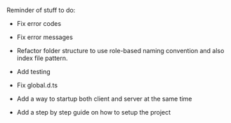 Reminder of stuff to do:
- Fix error codes
- Fix error messages
- Refactor folder structure to use role-based naming convention and also index file pattern.

- Add testing

- Fix global.d.ts

- Add a way to startup both client and server at the same time
- Add a step by step guide on how to setup the project
